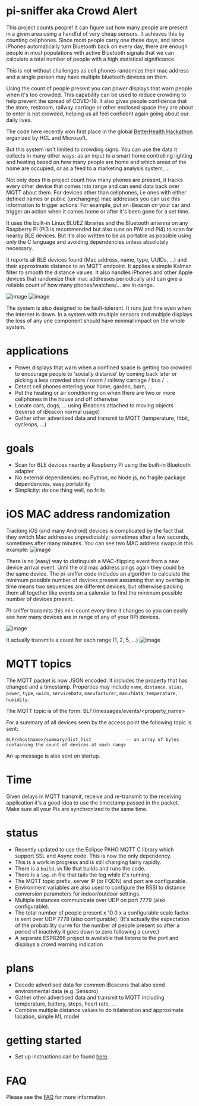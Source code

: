 # pi-sniffer aka Crowd Alert
This project counts people!  It can figure out how many people are present in a given area using a handful of very cheap sensors. It achieves this by counting cellphones. Since most people carry one these days, and since iPhones automatically turn Bluetooth back on every day, there are enough people in most populations with active Bluetooth signals that we can calculate a total number of people with a high statistical significance.

This is not without challenges as cell phones randomize their mac address and a single person may have multiple bluetooth devices on them.

Using the count of people present you can power displays that warn people when it's too crowded. This capability can be used to reduce crowding to help prevent the spread of COVID-19. It also gives people confidence that the store, restroom, railway carriage or other enclosed space they are about to enter is not crowded, helping us all feel confident again going about our daily lives.

The code here recently won first place in the global [BetterHealth Hackathon](https://tinyurl.com/crowdalert) organized by HCL and Microsoft. 

But this system isn't limited to crowding signs. You can use the data it collects in many other ways: as an input to a smart home controlling lighting and heating based on how many people are home and which areas of the home are occupied, or as a feed to a marketing analysis system, ...

Not only does this project count how many phones are present, it tracks every other device that comes into range and can send data back over MQTT about them. For devices other than cellphones, i.e ones with either defined names or public (unchanging) mac addresses you can use this information to trigger actions. For example, put an iBeacon on your car and trigger an action when it comes home or after it's been gone for a set time.

It uses the built-in Linux BLUEZ libraries and the Bluetooth antenna on any Raspberry Pi (Pi3 is recommended but also runs on PiW and Pi4) to scan for nearby BLE devices. But it's also written to be as portable as possible using only the C language and avoiding dependencies unless absolutely necessary.

It reports all BLE devices found (Mac address, name, type, UUIDs, ...) and their approximate distance to an MQTT endpoint. It applies a simple Kalman filter to smooth the distance values. It also handles iPhones and other Apple devices that randomize their mac addresses periodically and can give a reliable count of how many phones/watches/... are in-range.

![image](https://user-images.githubusercontent.com/347540/85953280-1cb7f300-b924-11ea-96d5-07c217a57e24.png "Multiple Pis and many BLE devices in action")
![image](https://user-images.githubusercontent.com/347540/85953412-dd3dd680-b924-11ea-8eeb-a3b328f91d19.png "A single stationary device")

The system is also designed to be fault-tolerant. It runs just fine even when the internet is down. In a system with multiple sensors and multiple displays the loss of any one component should have minimal impact on the whole system.

# applications
* Power displays that warn when a confined space is getting too crowded to encourage people to 'socially distance' by coming back later or picking a less crowded store / room / railway carriage / bus / ...
* Detect cell phones entering your home, garden, barn, ...
* Put the heating or air conditioning on when there are two or more cellphones in the house and off otherwise
* Locate cars, dogs, ... using iBeacons attached to moving objects (reverse of iBeacon normal usage) 
* Gather other advertised data and transmit to MQTT (temperature, fitbit, cycleops, ...)

# goals
* Scan for BLE devices nearby a Raspberry Pi using the built-in Bluetooth adapter
* No external dependencies: no Python, no Node.js, no fragile package dependencies, easy portability
* Simplicity: do one thing well, no frills

# iOS MAC address randomization
Tracking iOS (and many Android) devices is complicated by the fact that they switch Mac addresses unpredictably: sometimes after a few seconds, sometimes after many minutes. You can see two MAC address swaps in this example:
![image](https://user-images.githubusercontent.com/347540/85953525-cc419500-b925-11ea-9693-012aeaa61b60.png)

There is no (easy) way to distinguish a MAC-flipping event from a new device arrival event. Until the old mac address pings again they could be the same device.
The pi-sniffer code includes an algorithm to calculate the minimum possible number of devices present assuming that any overlap in time means two sequences are different devices, but otherwise packing them all together like events on a calendar to find the minimum possible number of devices present.

Pi-sniffer transmits this min-count every time it changes so you can easily see how many devices are in range of any of your RPi devices.

![image](https://user-images.githubusercontent.com/347540/85953581-54279f00-b926-11ea-8d02-fb155d409f61.png)

It actually transmits a count for each range (1, 2, 5, ...)
![image](https://user-images.githubusercontent.com/347540/86996091-8ffd0880-c15f-11ea-991b-8a613041e4a0.png)

# MQTT topics

The MQTT packet is now JSON encoded. It includes the property that has changed and a timestamp. Properties may include `name`, `distance`, `alias`, `power`, `type`, `uuids`, `serviceData`, `manufacturer`, `manufdata`, `temperature`, `humidity`.

The MQTT topic is of the form: BLF/<hostname>/messages/events/<property_name>
   
For a summary of all devices seen by the access point the following topic is sent:

    BLF/<hostname>/summary/dist_hist             -- an array of bytes containing the count of devices at each range 

An `up` message is also sent on startup.

# Time

Given delays in MQTT transmit, receive and re-transmit to the receiving application it's a good idea to use the timestamp passed in the packet. Make sure all your Pis are synchronized to the same time.

# status
* Recently updated to use the Eclipse PAHO MQTT C library which support SSL and Async code. This is now the only dependency.
* This is a work in progress and is still changing fairly rapidly.
* There is a `build.sh` file that builds and runs the code. 
* There is a `log.sh` file that tails the log while it's running.
* The MQTT topic prefix, server IP (or FQDN) and port are configurable.
* Environment variables are also used to configure the RSSI to distance conversion parameters for indoor/outdoor settings.
* Multiple instances communicate over UDP on port 7779 (also configurable).
* The total number of people present x 10.0 x a configurable scale factor is sent over UDP 7778 (also configurable).  (It's actually the expectation of the probability curve for the number of people present so after a period of inactivity it goes down to zero following a curve.)
* A separate ESP8266 project is available that listens to the port and displays a crowd warning indication

# plans
* Decode advertised data for common iBeacons that also send environmental data (e.g. Sensoro)
* Gather other advertised data and transmit to MQTT including temperature, battery, steps, heart rate, ...
* Combine multiple distance values to do trilateration and approximate location, simple ML model

# getting started

* Set up instructions can be found [here](GettingStarted.md).


# FAQ

Please see the [FAQ](FAQ.md) for more information.

